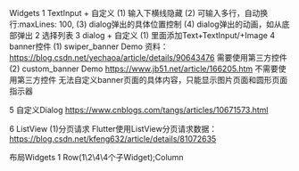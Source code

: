 Widgets
1 TextInput + 自定义
(1) 输入下横线隐藏
(2) 可输入多行，自动换行:maxLines: 100,
(3) dialog弹出的具体位置控制
(4) dialog弹出的动画，如从底部弹出
2 选择列表
3 dialog + 自定义
(1) 里面添加Text+TextInput/+Image
4 banner控件
  (1) swiper_banner Demo
  资料：https://blog.csdn.net/yechaoa/article/details/90643476
  需要使用第三方控件
  (2) custom_banner Demo
    https://www.jb51.net/article/166205.htm
    不需要使用第三方控件
    无法自定义banner页面的具体内容，只能显示图片页面和圆形页面指示器

5 自定义Dialog
  https://www.cnblogs.com/tangs/articles/10671573.html
  
6 ListView
(1)分页请求
Flutter使用ListView分页请求数据：https://blog.csdn.net/kfeng632/article/details/81072635

布局Widgets
1 Row(1\2\4\4个子Widget);Column